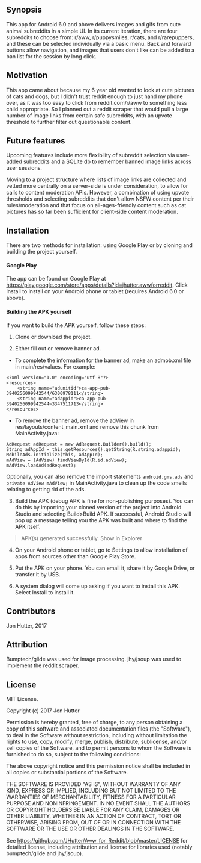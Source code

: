 ## Synopsis

This app for Android 6.0 and above delivers images and gifs from cute animal subreddits in a simple UI. In its current iteration, there are four subreddits to choose from: r/aww, r/puppysmiles, r/cats, and r/rarepuppers, and these can be selected individually via a basic menu. Back and forward buttons allow navigation, and images that users don't like can be added to a ban list for the session by long click.

## Motivation

This app came about because my 6 year old wanted to look at cute pictures of cats and dogs, but I didn't trust reddit enough to just hand my phone over, as it was too easy to click from reddit.com/r/aww to something less child appropriate. So I planned out a reddit scraper that would pull a large number of image links from certain safe subreddits, with an upvote threshold to further filter out questionable content.

## Future features

Upcoming features include more flexibility of subreddit selection via user-added subreddits and a SQLite db to remember banned image links across user sessions. 

Moving to a project structure where lists of image links are collected and vetted more centrally on a server-side is under consideration, to allow for calls to content moderation APIs. However, a combination of using upvote thresholds and selecting subreddits that don't allow NSFW content per their rules/moderation and that focus on all-ages-friendly content such as cat pictures has so far been sufficient for client-side content moderation.

## Installation

There are two methods for installation: using Google Play or by cloning and building the project yourself.

#### Google Play

The app can be found on Google Play at https://play.google.com/store/apps/details?id=jhutter.awwforreddit. Click Install to install on your Android phone or tablet (requires Android 6.0 or above).

#### Building the APK yourself

If you want to build the APK yourself, follow these steps:

1. Clone or download the project.

2. Either fill out or remove banner ad.
- To complete the information for the banner ad, make an admob.xml file in main/res/values. For example:
```
<?xml version="1.0" encoding="utf-8"?>
<resources>
    <string name="adunitid">ca-app-pub-3940256099942544/6300978111</string>
    <string name="adappid">ca-app-pub-3940256099942544~3347511713</string>
</resources>
```
- To remove the banner ad, remove the adView in res/layouts/content_main.xml and remove this chunk from MainActivity.java:
```
AdRequest adRequest = new AdRequest.Builder().build();
String adAppId = this.getResources().getString(R.string.adappid);
MobileAds.initialize(this, adAppId);
mAdView = (AdView) findViewById(R.id.adView);
mAdView.loadAd(adRequest);
```
Optionally, you can also remove the import statements `android.gms.ads` and `private AdView mAdView;` in MainActivity.java to clean up the code smells relating to getting rid of the ads.

3. Build the APK (debug APK is fine for non-publishing purposes). You can do this by importing your cloned version of the project into Android Studio and selecting Build>Build APK. If successful, Android Studio will pop up a message telling you the APK was built and where to find the APK itself.

> APK(s) generated successfully. Show in Explorer

4. On your Android phone or tablet, go to Settings to allow installation of apps from sources other than Google Play Store.

5. Put the APK on your phone. You can email it, share it by Google Drive, or transfer it by USB.

6. A system dialog will come up asking if you want to install this APK. Select Install to install it.



## Contributors

Jon Hutter, 2017

## Attribution

Bumptech/glide was used for image processing. jhy/jsoup was used to implement the reddit scraper.

## License

MIT License.

Copyright (c) 2017 Jon Hutter

Permission is hereby granted, free of charge, to any person obtaining a copy
of this software and associated documentation files (the "Software"), to deal
in the Software without restriction, including without limitation the rights
to use, copy, modify, merge, publish, distribute, sublicense, and/or sell
copies of the Software, and to permit persons to whom the Software is
furnished to do so, subject to the following conditions:

The above copyright notice and this permission notice shall be included in all
copies or substantial portions of the Software.

THE SOFTWARE IS PROVIDED "AS IS", WITHOUT WARRANTY OF ANY KIND, EXPRESS OR
IMPLIED, INCLUDING BUT NOT LIMITED TO THE WARRANTIES OF MERCHANTABILITY,
FITNESS FOR A PARTICULAR PURPOSE AND NONINFRINGEMENT. IN NO EVENT SHALL THE
AUTHORS OR COPYRIGHT HOLDERS BE LIABLE FOR ANY CLAIM, DAMAGES OR OTHER
LIABILITY, WHETHER IN AN ACTION OF CONTRACT, TORT OR OTHERWISE, ARISING FROM,
OUT OF OR IN CONNECTION WITH THE SOFTWARE OR THE USE OR OTHER DEALINGS IN THE
SOFTWARE.

See https://github.com/JHutter/Aww_for_Reddit/blob/master/LICENSE for detailed license, 
including attribution and license for libraries used (notably bumptech/glide and jhy/jsoup).
